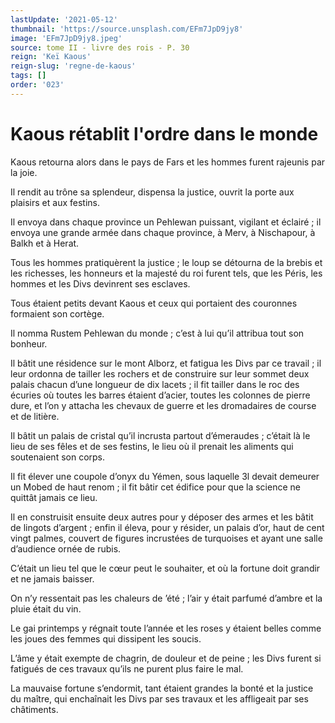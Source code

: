 ```yaml
---
lastUpdate: '2021-05-12'
thumbnail: 'https://source.unsplash.com/EFm7JpD9jy8'
image: 'EFm7JpD9jy8.jpeg'
source: tome II - livre des rois - P. 30
reign: 'Keï Kaous'
reign-slug: 'regne-de-kaous'
tags: []
order: '023'
---
```


# Kaous rétablit l'ordre dans le monde

Kaous retourna alors dans le pays de Fars et les hommes furent rajeunis par la joie.

Il rendit au trône sa splendeur, dispensa la justice, ouvrit la porte aux plaisirs et aux festins.

Il envoya dans chaque province un Pehlewan puissant, vigilant et éclairé ; il envoya une grande armée dans chaque province, à Merv, à Nischapour, à Balkh et à Herat.

Tous les hommes pratiquèrent la justice ; le loup se détourna de la brebis et les richesses, les honneurs et la majesté du roi furent tels, que les Péris, les hommes et les Divs devinrent ses esclaves.

Tous étaient petits devant Kaous et ceux qui portaient des couronnes formaient son cortège.

Il nomma Rustem Pehlewan du monde ; c’est à lui qu’il attribua tout son bonheur.

Il bâtit une résidence sur le mont Alborz, et fatigua les Divs par ce travail ; il leur ordonna de tailler les rochers et de construire sur leur sommet deux palais chacun d’une longueur de dix lacets ; il fit tailler dans le roc des écuries où toutes les barres étaient d’acier, toutes les colonnes de pierre dure, et l’on y attacha les chevaux de guerre et les dromadaires de course et de litière.

Il bâtit un palais de cristal qu’il incrusta partout d’émeraudes ; c’était là le lieu de ses fêles et de ses festins, le lieu où il prenait les aliments qui soutenaient son corps.

Il fit élever une coupole d’onyx du Yémen, sous laquelle 3l devait demeurer un Mobed de haut renom ; il fit bâtir cet édifice pour que la science ne quittât jamais ce lieu.

Il en construisit ensuite deux autres pour y déposer des armes et les bâtit de lingots d’argent ; enfin il éleva, pour y résider, un palais d’or, haut de cent vingt palmes, couvert de figures incrustées de turquoises et ayant une salle d’audience ornée de rubis.

C’était un lieu tel que le cœur peut le souhaiter, et où la fortune doit grandir et ne jamais baisser.

On n’y ressentait pas les chaleurs de ’été ; l’air y était parfumé d’ambre et la pluie était du vin.

Le gai printemps y régnait toute l’année et les roses y étaient belles comme les joues des femmes qui dissipent les soucis.

L’âme y était exempte de chagrin, de douleur et de peine ; les Divs furent si fatigués de ces travaux qu’ils ne purent plus faire le mal.

La mauvaise fortune s’endormit, tant étaient grandes la bonté et la justice du maître, qui enchaînait les Divs par ses travaux et les affligeait par ses châtiments.
